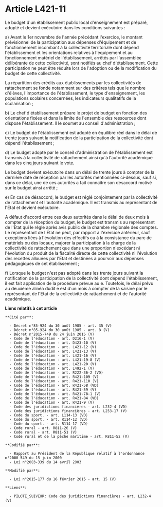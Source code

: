 # Article L421-11

Le budget d'un établissement public local d'enseignement est préparé, adopté et devient exécutoire dans les conditions
suivantes :

a) Avant le 1er novembre de l'année précédant l'exercice, le montant prévisionnel de la participation aux dépenses
d'équipement et de fonctionnement incombant à la collectivité territoriale dont dépend l'établissement et les orientations
relatives à l'équipement et au fonctionnement matériel de l'établissement, arrêtés par l'assemblée délibérante de cette
collectivité, sont notifiés au chef d'établissement. Cette participation ne peut être réduite lors de l'adoption ou de la
modification du budget de cette collectivité.

La répartition des crédits aux établissements par les collectivités de rattachement se fonde notamment sur des critères tels
que le nombre d'élèves, l'importance de l'établissement, le type d'enseignement, les populations scolaires concernées, les
indicateurs qualitatifs de la scolarisation ;

b) Le chef d'établissement prépare le projet de budget en fonction des orientations fixées et dans la limite de l'ensemble
des ressources dont dispose l'établissement. Il le soumet au conseil d'administration ;

c) Le budget de l'établissement est adopté en équilibre réel dans le délai de trente jours suivant la notification de la
participation de la collectivité dont dépend l'établissement ;

d) Le budget adopté par le conseil d'administration de l'établissement est transmis à la collectivité de rattachement ainsi
qu'à l'autorité académique dans les cinq jours suivant le vote.

Le budget devient exécutoire dans un délai de trente jours à compter de la dernière date de réception par les autorités
mentionnées ci-dessus, sauf si, dans ce délai, une de ces autorités a fait connaître son désaccord motivé sur le budget ainsi
arrêté ;

e) En cas de désaccord, le budget est réglé conjointement par la collectivité de rattachement et l'autorité académique. Il
est transmis au représentant de l'Etat et devient exécutoire.

A défaut d'accord entre ces deux autorités dans le délai de deux mois à compter de la réception du budget, le budget est
transmis au représentant de l'Etat qui le règle  après avis public de la chambre régionale des comptes. Le représentant de
l'Etat ne peut, par rapport à l'exercice antérieur, sauf exceptions liées à l'évolution des effectifs ou à la consistance du
parc de matériels ou des locaux, majorer la participation à la charge de la collectivité de rattachement que dans une
proportion n'excédant ni l'évolution du produit de la fiscalité directe de cette collectivité ni l'évolution des recettes
allouées par l'Etat et destinées à pourvoir aux dépenses pédagogiques de cet établissement ;

f) Lorsque le budget n'est pas adopté dans les trente jours suivant la notification de la participation de la collectivité
dont dépend l'établissement, il est fait application de la procédure prévue au e. Toutefois, le délai prévu au deuxième
alinéa dudit e est d'un mois à compter de la saisine par le représentant de l'Etat de la collectivité de rattachement et de
l'autorité académique.

**Liens relatifs à cet article**

	**Cité par**:

	  - Décret n°85-924 du 30 août 1985 - art. 35 (V)
	  - Décret n°85-924 du 30 août 1985 - art. 8 (V)
	  - Décret n°2015-749 du 24 juin 2015 (V)
	  - Code de l'éducation - art. D216-1 (V)
	  - Code de l'éducation - art. D423-10 (V)
	  - Code de l'éducation - art. L421-12 (V)
	  - Code de l'éducation - art. L421-13 (V)
	  - Code de l'éducation - art. L421-16 (V)
	  - Code de l'éducation - art. L421-19-8 (V)
	  - Code de l'éducation - art. L421-20 (V)
	  - Code de l'éducation - art. L492-1 (V)
	  - Code de l'éducation - art. R222-36-2 (VD)
	  - Code de l'éducation - art. R421-109 (V)
	  - Code de l'éducation - art. R421-110 (V)
	  - Code de l'éducation - art. R421-58 (VD)
	  - Code de l'éducation - art. R421-59 (V)
	  - Code de l'éducation - art. R421-78-1 (V)
	  - Code de l'éducation - art. R421-84 (VD)
	  - Code de l'éducation - art. R421-9 (V)
	  - Code des juridictions financières - art. L232-4 (VD)
	  - Code des juridictions financières - art. L253-17 (V)
	  - Code du sport. - art. L114-13 (VD)
	  - Code du sport. - art. R114-12 (VD)
	  - Code du sport. - art. R114-17 (VD)
	  - Code rural - art. R811-26 (V)
	  - Code rural - art. R811-51 (V)
	  - Code rural et de la pêche maritime - art. R811-52 (V)

	**Codifié par**:

	  - Rapport au Président de la République relatif à l'ordonnance n°2000-549 du 15 juin 2000
	  - Loi n°2003-339 du 14 avril 2003

	**Modifié par**:

	  - Loi n°2015-177 du 16 février 2015 - art. 15 (V)

	**Liens**:

	  - PILOTE_SUIVEUR: Code des juridictions financières - art. L232-4 (V)
